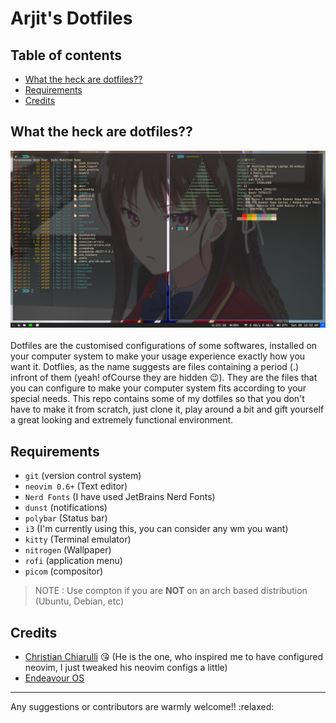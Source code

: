 # Arjit's Dotfiles
## Table of contents

- [What the heck are dotfiles??](#what-the-heck-are-dotfiles)
- [Requirements](#requirements)
- [Credits](#credits)

## What the heck are dotfiles??
![Whole desktop capture](/captures/whole_desktop.png "Desktop")
<br>
<br>
Dotfiles are the customised configurations of some softwares, installed on your computer system to make your usage experience exactly how you want it. Dotflies, as the name suggests are files containing a period (.) infront of them (yeah! ofCourse they are hidden 😉). They are the files that you can configure to make your computer system fits according to your special needs. This repo contains some of my dotfiles so that you don't have to make it from scratch, just clone it, play around a bit and gift yourself a great looking and extremely functional environment.
<br>
## Requirements
- ```git``` (version control system)
- ```neovim 0.6+``` (Text editor)
- ```Nerd Fonts``` (I have used JetBrains Nerd Fonts)
- ```dunst``` (notifications)
- ```polybar``` (Status bar)
- ```i3``` (I'm currently using this, you can consider any wm you want)
- ```kitty``` (Terminal emulator)
- ```nitrogen``` (Wallpaper)
- ```rofi``` (application menu)
- ```picom``` (compositor)

> NOTE : Use compton if you are **NOT** on an arch based distribution (Ubuntu, Debian, etc)


## Credits
- [Christian Chiarulli](https://github.com/ChristianChiarulli) :kissing_heart: (He is the one, who inspired me to have configured neovim, I just tweaked his neovim configs a little)
- [Endeavour OS](https://endeavouros.com/)

<hr>
Any suggestions or contributors are warmly welcome!! :relaxed:
